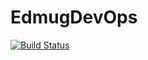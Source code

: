 # EdmugDevOps

[![Build Status](https://dev.azure.com/EdmugDevOps/Edmug%20DevOps!/_apis/build/status/saibimajdi.EdmugDevOps%20(1)?branchName=master)](https://dev.azure.com/EdmugDevOps/Edmug%20DevOps!/_build/latest?definitionId=2&branchName=master)
